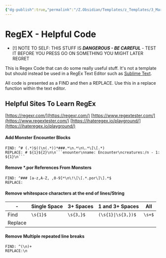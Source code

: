 ```yaml
---
{"dg-publish":true,"permalink":"/Z.Obsidian/Templates/z_Templates/3_Markdown/REGEX - Helpful Code/"}
---
```


# RegEX - Helpful Code

- [!] NOTE TO SELF: THIS STUFF IS ***DANGEROUS - BE CAREFUL*** - TEST IT BEFORE YOU PRESS GO ON SOMETHING YOU MIGHT LATER REGRET

This is Regex Code that can do some really useful stuff. It's not a template but should instead be used in a RegEx Text Editor such as [Sublime Text](https://www.sublimetext.com/).

All code is presented as a FIND and then a REPLACE. Use this in a replace function within the text editor.

## Helpful Sites To Learn RegEx
[https://regexr.com/](https://regexr.com/)
[https://www.regextester.com/](https://www.regextester.com/)
[https://ihateregex.io/playground/](https://ihateregex.io/playground/)

#### Add Monster Encounter Blocks

```
FIND: ^# (.*)$((\n(.*))*###.*\n.*\n\.*\[\[.*)
REPLACE: # ${1}${2}\n\n```enounter\nname: Encounter\ncreatures:/n - 1: ${1}\n```
```

#### Remove *.por References From Monsters

```
FIND: ^### [a-z,A-Z, ,0-9]*\n\!\[\[.*.por\]\].*$
REPLACE:
```

#### Remove whitespace characters at the end of lines/String

| -       | Single Space | 3+ Spaces | 1 and 3+ Spaces    | All    |
| ------- | ------------ | --------- | ------------------ | ------ |
| Find    | `\s{1}$`     | `\s{3,}$` | `(\s{1}\|\s{3,})$` | `\s+$` |
| Replace |              |           |                    |        |

#### Remove Multiple repeated line breaks

```
FIND: ^(\n)+
REPLACE:\n
```
